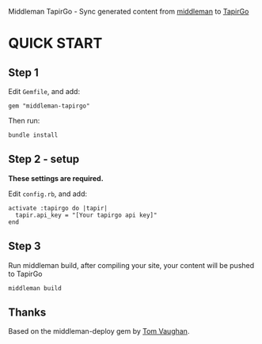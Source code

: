 Middleman TapirGo - Sync generated content from [middleman](http://middlemanapp.com/) to [TapirGo](http://tapirgo.com)


# QUICK START

## Step 1

Edit `Gemfile`, and add:

    gem "middleman-tapirgo"

Then run:

    bundle install

## Step 2 -  setup

**These settings are required.**

Edit `config.rb`, and add:

    activate :tapirgo do |tapir|
      tapir.api_key = "[Your tapirgo api key]"
    end

## Step 3

Run middleman build, after compiling your site, your content will be
pushed to TapirGo

    middleman build

## Thanks

Based on the middleman-deploy gem by
[Tom Vaughan](https://github.com/tvaughan/middleman-deploy).

